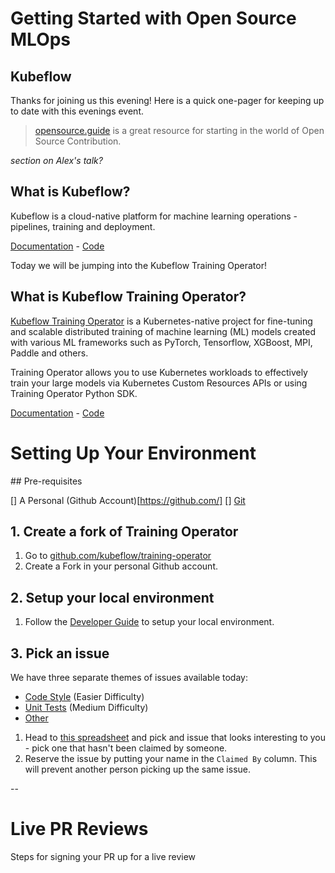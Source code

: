 # Getting Started with Open Source MLOps
## Kubeflow

Thanks for joining us this evening! Here is a quick one-pager for keeping up to date with this evenings event.

> [opensource.guide](https://opensource.guide/) is a great resource for starting in the world of Open Source Contribution.

_section on Alex's talk?_

## What is Kubeflow?

Kubeflow is a cloud-native platform for machine learning operations - pipelines, training and deployment.

[Documentation](https://www.kubeflow.org/) - [Code](https://github.com/kubeflow/kubeflow)

Today we will be jumping into the Kubeflow Training Operator!

## What is Kubeflow Training Operator?

[Kubeflow Training Operator](https://github.com/kubeflow/training-operator) is a Kubernetes-native project for fine-tuning and scalable distributed training of machine learning (ML) models created with various ML frameworks such as PyTorch, Tensorflow, XGBoost, MPI, Paddle and others.

Training Operator allows you to use Kubernetes workloads to effectively train your large models via Kubernetes Custom Resources APIs or using Training Operator Python SDK.

[Documentation](https://www.kubeflow.org/docs/components/training/
) - [Code](https://github.com/kubeflow/training-operator)

# Setting Up Your Environment

## Pre-requisites

[] A Personal (Github Account)[https://github.com/]
[] [Git](https://git-scm.com/book/en/v2/Getting-Started-Installing-Git)

## 1. Create a fork of Training Operator

1. Go to [github.com/kubeflow/training-operator](https://github.com/kubeflow/training-operator)
2. Create a Fork in your personal Github account.

## 2. Setup your local environment

1. Follow the [Developer Guide](https://github.com/kubeflow/training-operator/blob/master/docs/development/developer_guide.md) to setup your local environment.

## 3. Pick an issue

We have three separate themes of issues available today:
* [Code Style](issues/style.md) (Easier Difficulty)
* [Unit Tests](issues/unit-tests.md) (Medium Difficulty)
* [Other](issues/other.md)

1. Head to [this spreadsheet](https://lite.framacalc.org/dulyrft6pc-a78e) and pick and issue that looks interesting to you - pick one that hasn't been claimed by someone.
2. Reserve the issue by putting your name in the `Claimed By` column. This will prevent another person picking up the same issue.


--

# Live PR Reviews

Steps for signing your PR up for a live review